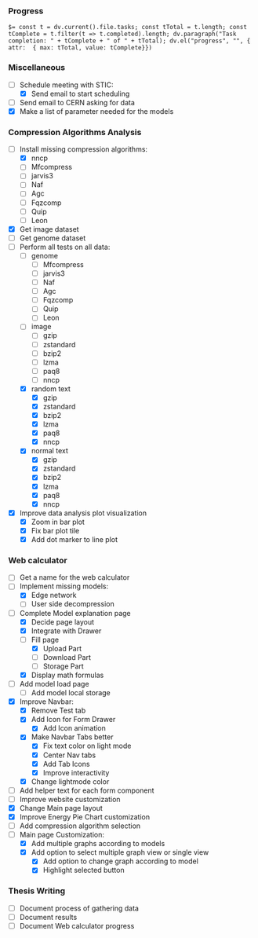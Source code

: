 ### Progress
`$= const t = dv.current().file.tasks; const tTotal = t.length; const tComplete = t.filter(t => t.completed).length; dv.paragraph("Task completion: " + tComplete + " of " + tTotal); dv.el("progress", "", { attr:  { max: tTotal, value: tComplete}}) `

### Miscellaneous

- [ ] Schedule meeting with STIC:
    - [x] Send email to start scheduling
- [ ] Send email to CERN asking for data
- [x] Make a list of parameter needed for the models

### Compression Algorithms Analysis

- [ ] Install missing compression algorithms:
    - [x] nncp
    - [ ] Mfcompress
    - [ ] jarvis3
    - [ ] Naf
    - [ ] Agc
    - [ ] Fqzcomp
    - [ ] Quip
    - [ ] Leon
- [x] Get image dataset
- [ ] Get genome dataset
- [ ] Perform all tests on all data:
    - [ ] genome
	    - [ ] Mfcompress
	    - [ ] jarvis3
	    - [ ] Naf
	    - [ ] Agc
	    - [ ] Fqzcomp
	    - [ ] Quip
	    - [ ] Leon
	- [ ] image
		- [ ] gzip
		- [ ] zstandard
		- [ ] bzip2
		- [ ] lzma
		- [ ] paq8
		- [ ] nncp
	- [x] random text
		- [x] gzip
		- [x] zstandard
		- [x] bzip2
		- [x] lzma
		- [x] paq8
		- [x] nncp
	- [x] normal text
		 - [x] gzip
		- [x] zstandard
		- [x] bzip2
		- [x] lzma
		- [x] paq8
		- [x] nncp
- [x] Improve data analysis plot visualization
	- [x] Zoom in bar plot
	- [x] Fix bar plot tile
	- [x] Add dot marker to line plot

### Web calculator

- [ ] Get a name for the web calculator
- [ ] Implement missing models:
    - [x] Edge network
    - [ ] User side decompression
- [ ] Complete Model explanation page
	- [x] Decide page layout
	- [x] Integrate with Drawer
	- [ ] Fill page
		- [x] Upload Part
		- [ ] Download Part
		- [ ] Storage Part
	- [x] Display math formulas 
- [ ] Add model load page
    - [ ] Add model local storage
- [x] Improve Navbar:
    - [x] Remove Test tab
    - [x] Add Icon for Form Drawer
	    - [x] Add Icon animation
	- [x] Make Navbar Tabs better
		- [x] Fix text color on light mode
		- [x] Center Nav tabs
		- [x] Add Tab Icons
		- [x] Improve interactivity
	- [x] Change lightmode color
- [ ] Add helper text for each form component
- [ ] Improve website customization
- [x] Change Main page layout
- [x] Improve Energy Pie Chart customization 
- [ ] Add compression algorithm selection 
- [ ] Main page Customization:
	- [x] Add multiple graphs according to models
	- [x] Add option to select multiple graph view or single view
		- [x] Add option to change graph according to model
		- [x] Highlight selected button

### Thesis Writing

- [ ] Document process of gathering data
- [ ] Document results
- [ ] Document Web calculator progress

